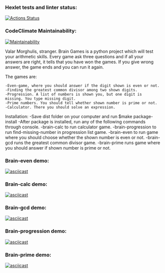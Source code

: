 ### Hexlet tests and linter status:
[![Actions Status](https://github.com/OliverCrimson/python-project-lvl1/workflows/hexlet-check/badge.svg)](https://github.com/OliverCrimson/python-project-lvl1/actions)

### CodeClimate Maintainability:
[![Maintainability](https://api.codeclimate.com/v1/badges/a99a88d28ad37a79dbf6/maintainability)](https://codeclimate.com/github/codeclimate/codeclimate/maintainability)

Valar Morghulis, stranger.
Brain Games is a python project which will test your arithmetic skills.
Every game ask three questions and if all your answers are right, it tells that you have won the games.
If you give wrong answer, the game ends and you can run it again.


The games are:

    -Even-game, where you should answer if the digit shown is even or not.
    -Finding the greatest common divisor among two shown digits.
    -Progression. A list of numbers is shown you, but one digit is missing. You type missing digit.
    -Prime numbers. You should tell whether shown number is prime or not.
    -Calculator. There you should solve an expression.
	

Installation:
-Save dist folder on your computer and run $make package-install
-After package is installed, run any of the following commands through console.
-brain-calc to run calculator game.
-brain-progression to run find-missing-number in progression list game.
-brain-even to run game where you should choose whether the shown number is even or not.
-brain-gcd runs the greatest common divisor game.
-brain-prime runs game where you should answer if shown number is prime or not.

### Brain-even demo:
[![asciicast](https://asciinema.org/a/014Tr6bAwffjtYYT8wDHTksoD.svg)](https://asciinema.org/a/014Tr6bAwffjtYYT8wDHTksoD)

### Brain-calc demo:
[![asciicast](https://asciinema.org/a/vvmuXwYkB2JqkIGM5JYWjJwj1.svg)](https://asciinema.org/a/vvmuXwYkB2JqkIGM5JYWjJwj1)

### Brain-gcd demo:
[![asciicast](https://asciinema.org/a/CdTzOf6FXLdI6mlKIoJDyaH6o.svg)](https://asciinema.org/a/CdTzOf6FXLdI6mlKIoJDyaH6o)

### Brain-progression demo:
[![asciicast](https://asciinema.org/a/3ClPg0H23UIfSH4mHbFhotySi.svg)](https://asciinema.org/a/3ClPg0H23UIfSH4mHbFhotySi)

### Brain-prime demo:
[![asciicast](https://asciinema.org/a/EISePc5OITyqQdxuUUsahcjfQ.svg)](https://asciinema.org/a/EISePc5OITyqQdxuUUsahcjfQ)